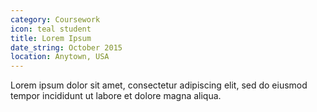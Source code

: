 ```yaml
---
category: Coursework
icon: teal student
title: Lorem Ipsum
date_string: October 2015
location: Anytown, USA
---
```

Lorem ipsum dolor sit amet, consectetur adipiscing elit, sed do eiusmod tempor incididunt ut labore et dolore magna aliqua.
